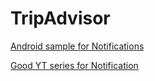 # TripAdvisor

[Android sample for Notifications](https://github.com/googlesamples/android-NotificationChannels/blob/master/kotlinApp/Application/src/main/java/com/example/android/notificationchannels/MainActivity.kt)

[Good YT series for Notification](https://www.youtube.com/watch?v=FH7DF-qDKcc&list=PLk7v1Z2rk4hjM2NPKqtWQ_ndCuoqUj5Hh&index=8)
